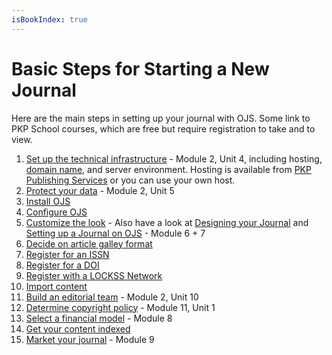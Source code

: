 ```yaml
---
isBookIndex: true
---
```

# Basic Steps for Starting a New Journal

Here are the main steps in setting up your journal with OJS.  Some link to PKP School courses, which are free but require registration to take and to view.

1. [Set up the technical infrastructure](https://pkpschool.sfu.ca/courses/becoming-an-editor) - Module 2, Unit 4, including hosting, [domain name](https://www.wikihow.com/Pick-a-Good-Domain-Name-for-Your-Website), and server environment. Hosting is available from [PKP Publishing Services](https://pkpservices.sfu.ca/content/journal-hosting) or you can use your own host.
2. [Protect your data](https://pkpschool.sfu.ca/courses/becoming-an-editor) - Module 2, Unit 5
3. [Install OJS](http://docs.pkp.sfu.ca/learning-ojs/en/installing-upgrading#installation)
4. [Configure OJS](http://docs.pkp.sfu.ca/learning-ojs/en/journal-setup)
5. [Customize the look](http://docs.pkp.sfu.ca/learning-ojs/en/journal-setup#website-settings) - Also have a look at [Designing your Journal](https://docs.pkp.sfu.ca/designing-your-journal/en/) and [Setting up a Journal on OJS](https://pkpschool.sfu.ca/courses/setting-up-a-journal-in-ojs-3/) - Module 6 + 7
6. [Decide on article galley format](https://docs.pkp.sfu.ca/learning-ojs/en/production-publication#galley-file-formats) <!-- needs further clarification -->
7. [Register for an ISSN](http://www.issn.org/understanding-the-issn/what-is-an-issn/)
8. [Register for a DOI](../doi-plugin/)
9. [Register with a LOCKSS Network](https://pkp.sfu.ca/pkp-pn/) <!-- Refer to PKP PN? -->
10. [Import content](http://docs.pkp.sfu.ca/admin-guide/en/data-import-and-export)
11. [Build an editorial team](http://pkpschool.sfu.ca/courses/becoming-an-editor/) - Module 2, Unit 10
12. [Determine copyright policy](http://pkpschool.sfu.ca/courses/becoming-an-editor/) - Module 11, Unit 1
13. [Select a financial model](http://pkpschool.sfu.ca/courses/becoming-an-editor/) - Module 8
14. [Get your content indexed](https://docs.pkp.sfu.ca/getting-found-staying-found/en/) 
15. [Market your journal](http://pkpschool.sfu.ca/courses/becoming-an-editor/) - Module 9  
